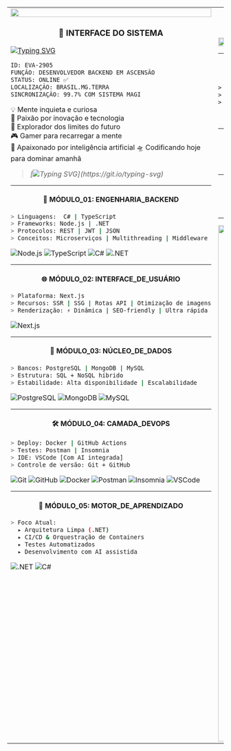<table>
  <tr>
    <td width="50%" valign="top">

  <img src="https://i.pinimg.com/originals/7a/59/86/7a5986f10276d8cd3e666e364724054a.gif" width="100%"/>


<!-- 🧠 SYSTEM INTERFACE - NEON_GENESIS_CYBERDEV vEVA.2099 -->

<h3 align="center">🧠 INTERFACE DO SISTEMA</h3>

[![Typing SVG](https://readme-typing-svg.herokuapp.com/?color=FF00FF\&size=30\&center=true\&vCenter=true\&width=500\&lines=INICIANDO+ANTÔNIO+MARCOS...;Sincronizando+Protocolo+MAGI...;Conectando+à+Matriz+Neo+Tokyo+🚀)](https://git.io/typing-svg)

```txt
ID: EVA-2905
FUNÇÃO: DESENVOLVEDOR BACKEND EM ASCENSÃO
STATUS: ONLINE ✅
LOCALIZAÇÃO: BRASIL.MG.TERRA
SINCRONIZAÇÃO: 99.7% COM SISTEMA MAGI
```

💡 Mente inquieta e curiosa<br>
🧠 Paixão por inovação e tecnologia<br>
🌌 Explorador dos limites do futuro<br>
🎮 Gamer para recarregar a mente<br>
🤖 Apaixonado por inteligência artificial
🛸 Codificando hoje para dominar amanhã



> *[![Typing SVG](https://readme-typing-svg.herokuapp.com?font=Orbitron&weight=800&size=22&duration=1000&pause=1000&color=00FFFF&center=true&vCenter=true&multiline=true&repeat=false&width=900&lines=C%C3%B3digo+%C3%A9+energia.+M%C3%A1quina+%C3%A9+corpo.+Miss%C3%A3o+%C3%A9+transcender+limites.)](https://git.io/typing-svg)*
---
<h4 align="center">🔧 MÓDULO_01: ENGENHARIA_BACKEND</h4>

```bash
> Linguagens:  C# | TypeScript
> Frameworks: Node.js | .NET
> Protocolos: REST | JWT | JSON
> Conceitos: Microserviços | Multithreading | Middleware
```

![Node.js](https://img.shields.io/badge/Node.js-00FFAA?style=for-the-badge\&logo=node.js\&logoColor=black)
![TypeScript](https://img.shields.io/badge/TypeScript-FF00FF?style=for-the-badge\&logo=typescript\&logoColor=black)
![C#](https://img.shields.io/badge/C%23-00FFFF?style=for-the-badge\&logo=c-sharp\&logoColor=black)
![.NET](https://img.shields.io/badge/.NET-FF0099?style=for-the-badge\&logo=dotnet\&logoColor=black)

---

<h4 align="center">🌐 MÓDULO_02: INTERFACE_DE_USUÁRIO</h4>

```bash
> Plataforma: Next.js
> Recursos: SSR | SSG | Rotas API | Otimização de imagens
> Renderização: ⚡ Dinâmica | SEO-friendly | Ultra rápida
```

![Next.js](https://img.shields.io/badge/NEXT.JS-000000?style=for-the-badge\&logo=next.js\&logoColor=FF00FF)

---

<h4 align="center">🧠 MÓDULO_03: NÚCLEO_DE_DADOS</h4>

```bash
> Bancos: PostgreSQL | MongoDB | MySQL
> Estrutura: SQL + NoSQL híbrido
> Estabilidade: Alta disponibilidade | Escalabilidade
```

![PostgreSQL](https://img.shields.io/badge/PostgreSQL-00FFCC?style=for-the-badge\&logo=postgresql\&logoColor=black)
![MongoDB](https://img.shields.io/badge/MongoDB-00FF66?style=for-the-badge\&logo=mongodb\&logoColor=black)
![MySQL](https://img.shields.io/badge/MySQL-FF00AA?style=for-the-badge\&logo=mysql\&logoColor=black)

---

<h4 align="center">🛠 MÓDULO_04: CAMADA_DEVOPS</h4>

```bash
> Deploy: Docker | GitHub Actions
> Testes: Postman | Insomnia
> IDE: VSCode [Com AI integrada]
> Controle de versão: Git + GitHub
```

![Git](https://img.shields.io/badge/GIT-FF3300?style=for-the-badge\&logo=git\&logoColor=black)
![GitHub](https://img.shields.io/badge/GitHub-000000?style=for-the-badge\&logo=github\&logoColor=FF00FF)
![Docker](https://img.shields.io/badge/Docker-00FFFF?style=for-the-badge\&logo=docker\&logoColor=black)
![Postman](https://img.shields.io/badge/Postman-FF6600?style=for-the-badge\&logo=postman\&logoColor=black)
![Insomnia](https://img.shields.io/badge/Insomnia-9900FF?style=for-the-badge\&logo=insomnia\&logoColor=black)
![VSCode](https://img.shields.io/badge/VSCode-00FFCC?style=for-the-badge\&logo=visual-studio-code\&logoColor=black)

---

<h4 align="center">🚧 MÓDULO_05: MOTOR_DE_APRENDIZADO</h4>

```bash
> Foco Atual:
  ▸ Arquitetura Limpa (.NET)
  ▸ CI/CD & Orquestração de Containers
  ▸ Testes Automatizados
  ▸ Desenvolvimento com AI assistida
```

![.NET](https://img.shields.io/badge/.NET-FF0099?style=for-the-badge\&logo=.net\&logoColor=black)
![C#](https://img.shields.io/badge/C%23-00FFAA?style=for-the-badge\&logo=c-sharp\&logoColor=black)

</td>

<td width="50%" valign="top">

<h3 align="center">🦾 PAINEL MECH</h3>

<div align="center">
  <img src="https://i.pinimg.com/originals/6e/3c/3e/6e3c3e3e3c3e3e3c3e3e3c3e3e3c3e.gif" width="100%"/>
</div>

---

<h4 align="center">⚡ MODO SISTEMA: CYBER-EVA</h4>

```txt
> TODOS OS SISTEMAS FUNCIONANDO ✅
> Aguardando próxima missão...
> COMANDO: "CONSTRUA O FUTURO"
```

> *“[![Typing SVG](https://readme-typing-svg.herokuapp.com?font=Orbitron&weight=800&size=22&duration=1000&pause=1000&color=FF6600&vCenter=true&repeat=false&width=900&lines=O+desenvolvedor+do+amanh%C3%A3+n%C3%A3o+escreve+s%C3%B3+c%C3%B3digo+%E2%80%94+ele+cria+destinos)](https://git.io/typing-svg)*
> — **Antônio Marcos**

---

<h4 align="center">📈 ATIVIDADE NO GITHUB</h4>

<p align="center">
  <img src="https://github-readme-stats.vercel.app/api?username=antoniomrrds&show_icons=true&theme=tokyonight" />
  <img src="https://github-readme-streak-stats.herokuapp.com/?user=antoniomrrds&theme=tokyonight" />
</p>

---

<h4 align="center">📡 COMUNICAÇÃO ENCRIPTADA</h4>

<div align="center">

[![LinkedIn](https://img.shields.io/badge/LinkedIn-00FFFF?style=for-the-badge\&logo=linkedin\&logoColor=black)](https://www.linkedin.com/in/antônio-marcosrrds)
[![Gmail](https://img.shields.io/badge/Gmail-FF0033?style=for-the-badge\&logo=gmail\&logoColor=black)](mailto:antoniomarcos.amrrds@gmail.com)
[![Instagram](https://img.shields.io/badge/Instagram-FF00FF?style=for-the-badge\&logo=instagram\&logoColor=black)](https://www.instagram.com/antoniomarcosrrds)

</div>

---

<div align="center">
<img width="857" height="1200" alt="image" src="https://github.com/user-attachments/assets/8f511f64-b6af-461c-8939-f1c60237b1bf" />

</div>

</td>
</tr>
</table>
